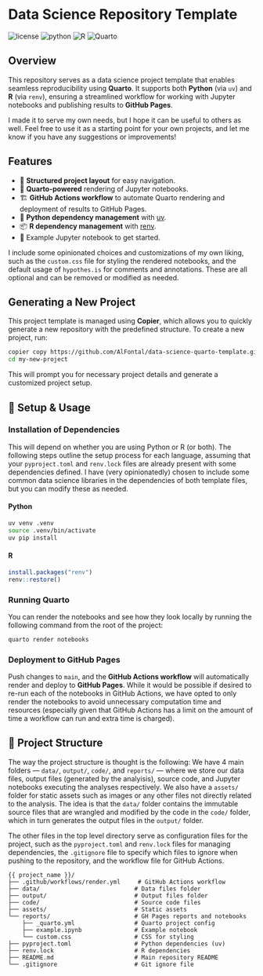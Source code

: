 # Data Science Repository Template
![license](https://img.shields.io/badge/license-MIT-green)
![python](https://img.shields.io/badge/python->3.10-orange?logo=Python&logoColor=white)
![R](https://img.shields.io/badge/R->4.4.2-blue?logo=R)
![Quarto](https://img.shields.io/badge/quarto->1.6-skyblue?logo=quarto)

## Overview

This repository serves as a data science project template that enables seamless reproducibility using **Quarto**. It supports both **Python** (via `uv`) and **R** (via `renv`), ensuring a streamlined workflow for working with Jupyter notebooks and publishing results to **GitHub Pages**.

I made it to serve my own needs, but I hope it can be useful to others as well. Feel free to use it as a starting point for your own projects, and let me know if you have any suggestions or improvements!

## Features

- 📂 **Structured project layout** for easy navigation.
- 📜 **Quarto-powered** rendering of Jupyter notebooks.
- 🏗 **GitHub Actions workflow** to automate Quarto rendering and deployment of results to GitHub Pages.
- 🐍 **Python dependency management** with [uv](https://github.com/astral-sh/uv).
- 📦 **R dependency management** with [renv](https://rstudio.github.io/renv/).
- 📑 Example Jupyter notebook to get started.

I include some opinionated choices and customizations of my own liking, such as the `custom.css` file for styling the rendered notebooks, and the default usage of `hypothes.is` for comments and annotations. These are all optional and can be removed or modified as needed.

## Generating a New Project

This project template is managed using **Copier**, which allows you to quickly generate a new repository with the predefined structure. To create a new project, run:

```bash
copier copy https://github.com/AlFontal/data-science-quarto-template.git my-new-project
cd my-new-project
```

This will prompt you for necessary project details and generate a customized project setup.


## 🔧 Setup & Usage

### Installation of Dependencies

This will depend on whether you are using Python or R (or both). The following steps outline the setup process for each language, assuming that your `pyproject.toml` and `renv.lock` files are already present with some dependencies defined. I have (very opinionatedly) chosen to include some common data science libraries in the dependencies of both template files, but you can modify these as needed.

#### Python
```bash
uv venv .venv
source .venv/bin/activate
uv pip install
```

#### R
```r
install.packages("renv")
renv::restore()
```

### Running Quarto

You can render the notebooks and see how they look locally by running the following command from the root of the project:

```bash
quarto render notebooks
```

### Deployment to GitHub Pages

Push changes to `main`, and the **GitHub Actions workflow** will automatically render and deploy to **GitHub Pages**. While it would be possible if desired to re-run each of the notebooks in GitHub Actions, we have opted to only render the notebooks to avoid unnecessary computation time and resources (especially given that GitHub Actions has a limit on the amount of time a workflow can run and extra time is charged).

## 📁 Project Structure

The way the project structure is thought is the following: We have 4 main folders — `data/`, `output/`, `code/`, and `reports/` — where we store our data files, output files (generated by the analyisis), source code, and Jupyter notebooks executing the analyses respectively. We also have a `assets/` folder for static assets such as images or any other files not directly related to the analysis. The idea is that the `data/` folder contains the immutable source files that are wrangled and modified by the code in the `code/` folder, which in turn generates the output files in the `output/` folder.

The other files in the top level directory serve as configuration files for the project, such as the `pyproject.toml` and `renv.lock` files for managing dependencies, the `.gitignore` file to specify which files to ignore when pushing to the repository, and the workflow file for GitHub Actions.

```
{{ project_name }}/
├── .github/workflows/render.yml     # GitHub Actions workflow
├── data/                           # Data files folder
├── output/                         # Output files folder
├── code/                           # Source code files
├── assets/                         # Static assets
└── reports/                        # GH Pages reports and notebooks
    ├── _quarto.yml                 # Quarto project config
    ├── example.ipynb               # Example notebook
    └── custom.css                  # CSS for styling
├── pyproject.toml                  # Python dependencies (uv)
├── renv.lock                       # R dependencies
├── README.md                       # Main repository README
└── .gitignore                      # Git ignore file
```

